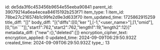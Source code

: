 id: de5da3f6c453456b9654e55eeba90841
parent_id: 39079214a6ea4ecea84615192b253f71
item_type: 1
item_id: 78be27c216574b1c99fe2d9e3d633f70
item_updated_time: 1725862915259
title_diff: "[]"
body_diff: "[{\"diffs\":[[0,\"ker \"],[-1,\"<user_name>\"],[1,\"omid\"],[0,\"\\\n```\"]],\"start1\":762,\"start2\":762,\"length1\":19,\"length2\":12}]"
metadata_diff: {"new":{},"deleted":[]}
encryption_cipher_text: 
encryption_applied: 0
updated_time: 2024-09-09T06:29:50.932Z
created_time: 2024-09-09T06:29:50.932Z
type_: 13